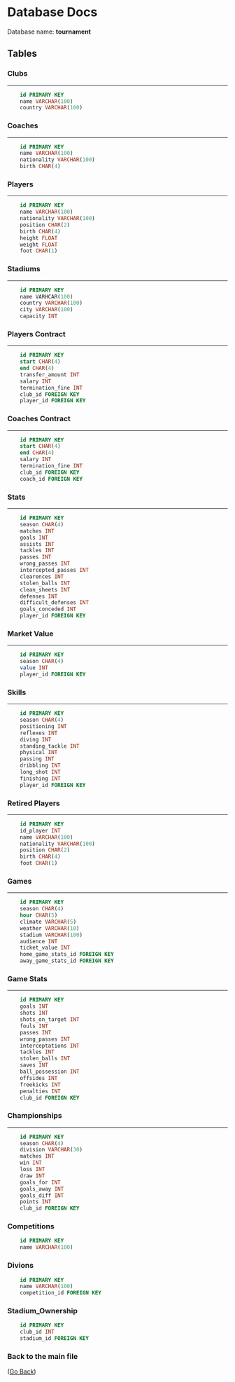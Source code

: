 # Database Docs

<p>Database name: <b>tournament</b></p>

## Tables
### Clubs
---
```sql
    id PRIMARY KEY
    name VARCHAR(100)
    country VARCHAR(100)
```

### Coaches
---
```sql
    id PRIMARY KEY
    name VARCHAR(100)
    nationality VARCHAR(100)
    birth CHAR(4)
```

### Players
---
```sql
    id PRIMARY KEY
    name VARCHAR(100)
    nationality VARCHAR(100)
    position CHAR(2)
    birth CHAR(4)
    height FLOAT
    weight FLOAT
    foot CHAR(1)
```

### Stadiums
---
```sql
    id PRIMARY KEY
    name VARHCAR(100)
    country VARCHAR(100)
    city VARCHAR(100)
    capacity INT
```

### Players Contract
---
```sql
    id PRIMARY KEY
    start CHAR(4)
    end CHAR(4)
    transfer_amount INT
    salary INT
    termination_fine INT 
    club_id FOREIGN KEY
    player_id FOREIGN KEY
```

### Coaches Contract
---
```sql
    id PRIMARY KEY
    start CHAR(4)
    end CHAR(4)
    salary INT
    termination_fine INT 
    club_id FOREIGN KEY
    coach_id FOREIGN KEY
```

### Stats
---
```sql
    id PRIMARY KEY
    season CHAR(4)
    matches INT
    goals INT
    assists INT
    tackles INT
    passes INT
    wrong_passes INT
    intercepted_passes INT 
    clearences INT
    stolen_balls INT
    clean_sheets INT
    defenses INT
    difficult_defenses INT
    goals_conceded INT
    player_id FOREIGN KEY
```

### Market Value
---
```sql
    id PRIMARY KEY
    season CHAR(4)
    value INT
    player_id FOREIGN KEY 
```

### Skills
---
```sql
    id PRIMARY KEY
    season CHAR(4)
    positioning INT
	reflexes INT
	diving INT
	standing_tackle INT
	physical INT
	passing INT
    dribbling INT
	long_shot INT
	finishing INT
	player_id FOREIGN KEY
```

### Retired Players
---
```sql
    id PRIMARY KEY
    id_player INT
    name VARCHAR(100)
    nationality VARCHAR(100)
    position CHAR(2)
    birth CHAR(4)
    foot CHAR(1)
```

### Games
---
```sql
    id PRIMARY KEY
    season CHAR(4)
    hour CHAR(5)
    climate VARCHAR(5)
    weather VARCHAR(10)
    stadium VARCHAR(100)
    audience INT
    ticket_value INT
    home_game_stats_id FOREIGN KEY
    away_game_stats_id FOREIGN KEY
```


### Game Stats
---
```sql
    id PRIMARY KEY
    goals INT
    shots INT
    shots_on_target INT
    fouls INT
    passes INT
    wrong_passes INT
    interceptations INT
    tackles INT
    stolen_balls INT
    saves INT
    ball_possession INT
    offsides INT
    freekicks INT
    penalties INT
    club_id FOREIGN KEY
```

### Championships
---
```sql
    id PRIMARY KEY
    season CHAR(4)
    division VARCHAR(30)
    matches INT 
    win INT
    loss INT
    draw INT
    goals_for INT
    goals_away INT
    goals_diff INT
    points INT
    club_id FOREIGN KEY
```

### Competitions
```sql
    id PRIMARY KEY
    name VARCHAR(100)
```

### Divions
```sql
    id PRIMARY KEY
    name VARCHAR(100)
    competition_id FOREIGN KEY
```

### Stadium_Ownership
```sql
    id PRIMARY KEY
    club_id INT
    stadium_id FOREIGN KEY
```

### Back to the main file
([Go Back](../README.md)) 